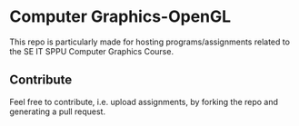 # Computer Graphics-OpenGL
This repo is particularly made for hosting programs/assignments related to the SE IT SPPU Computer Graphics Course.

## Contribute 
Feel free to contribute, i.e. upload assignments, by forking the repo and generating a pull request.
